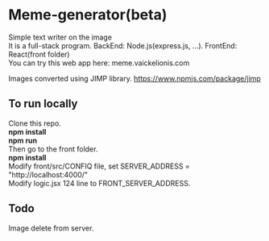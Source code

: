 # Meme-generator(beta)
Simple text writer on the image<br>
It is a full-stack program. BackEnd: Node.js(express.js, ...). FrontEnd: React(front folder)<br>
You can try this web app here: meme.vaickelionis.com <br>

Images converted using JIMP library.
https://www.npmjs.com/package/jimp

## To run locally
Clone this repo.<br>
<b>npm install</b> <br>
<b>npm run</b><br>
Then go to the front folder. <br>
<b>npm install</b><br>
Modify front/src/CONFIQ file, set SERVER_ADDRESS = "http://localhost:4000/"<br>
Modify logic.jsx 124 line to FRONT_SERVER_ADDRESS. <br>
## Todo
Image delete from server. <br>
